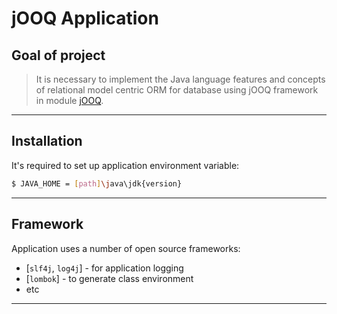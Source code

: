 #                        jOOQ Application

Goal of project
---------------

> It is necessary to implement the Java language features and concepts
 of relational model centric ORM for database using jOOQ framework in module [jOOQ][link].
***

Installation
------------

It's required to set up application environment variable:
```sh
$ JAVA_HOME = [path]\java\jdk{version}
```
***

Framework
---------

Application uses a number of open source frameworks:
* [`slf4j`, `log4j`] - for application logging
* [`lombok`] - to generate class environment
* etc
***

[link]: <https://www.jooq.org/>
